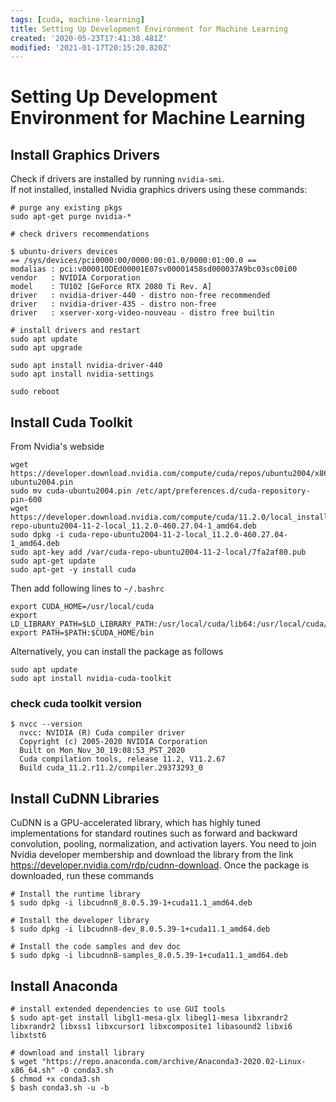 ```yaml
---
tags: [cuda, machine-learning]
title: Setting Up Development Environment for Machine Learning
created: '2020-05-23T17:41:38.481Z'
modified: '2021-01-17T20:15:20.820Z'
---
```


# Setting Up Development Environment for Machine Learning

## Install Graphics Drivers
Check if drivers are installed by running `nvidia-smi`.  
If not installed, installed Nvidia graphics drivers using these commands:  
```
# purge any existing pkgs
sudo apt-get purge nvidia-*
```

```
# check drivers recommendations

$ ubuntu-drivers devices
== /sys/devices/pci0000:00/0000:00:01.0/0000:01:00.0 ==
modalias : pci:v000010DEd00001E07sv00001458sd000037A9bc03sc00i00
vendor   : NVIDIA Corporation
model    : TU102 [GeForce RTX 2080 Ti Rev. A]
driver   : nvidia-driver-440 - distro non-free recommended
driver   : nvidia-driver-435 - distro non-free
driver   : xserver-xorg-video-nouveau - distro free builtin

```

```
# install drivers and restart
sudo apt update
sudo apt upgrade

sudo apt install nvidia-driver-440
sudo apt install nvidia-settings

sudo reboot
```  

## Install Cuda Toolkit

From Nvidia's webside
```
wget https://developer.download.nvidia.com/compute/cuda/repos/ubuntu2004/x86_64/cuda-ubuntu2004.pin
sudo mv cuda-ubuntu2004.pin /etc/apt/preferences.d/cuda-repository-pin-600
wget https://developer.download.nvidia.com/compute/cuda/11.2.0/local_installers/cuda-repo-ubuntu2004-11-2-local_11.2.0-460.27.04-1_amd64.deb
sudo dpkg -i cuda-repo-ubuntu2004-11-2-local_11.2.0-460.27.04-1_amd64.deb
sudo apt-key add /var/cuda-repo-ubuntu2004-11-2-local/7fa2af80.pub
sudo apt-get update
sudo apt-get -y install cuda
```
Then add following lines to `~/.bashrc`  
```
export CUDA_HOME=/usr/local/cuda
export LD_LIBRARY_PATH=$LD_LIBRARY_PATH:/usr/local/cuda/lib64:/usr/local/cuda/extras/CUPTI/lib64
export PATH=$PATH:$CUDA_HOME/bin
```
  
Alternatively, you can install the package as follows
```
sudo apt update
sudo apt install nvidia-cuda-toolkit
```
### check cuda toolkit version
```
$ nvcc --version
  nvcc: NVIDIA (R) Cuda compiler driver
  Copyright (c) 2005-2020 NVIDIA Corporation
  Built on Mon_Nov_30_19:08:53_PST_2020
  Cuda compilation tools, release 11.2, V11.2.67
  Build cuda_11.2.r11.2/compiler.29373293_0
```

## Install CuDNN Libraries

CuDNN is a GPU-accelerated library, which has highly tuned implementations for standard routines such as forward and backward convolution, pooling, normalization, and activation layers.
You need to join Nvidia developer membership and download the library from the link 
https://developer.nvidia.com/rdp/cudnn-download. Once the package is downloaded, run these commands  
```
# Install the runtime library
$ sudo dpkg -i libcudnn8_8.0.5.39-1+cuda11.1_amd64.deb

# Install the developer library
$ sudo dpkg -i libcudnn8-dev_8.0.5.39-1+cuda11.1_amd64.deb

# Install the code samples and dev doc
$ sudo dpkg -i libcudnn8-samples_8.0.5.39-1+cuda11.1_amd64.deb
```
## Install Anaconda  

```
# install extended dependencies to use GUI tools
$ sudo apt-get install libgl1-mesa-glx libegl1-mesa libxrandr2 libxrandr2 libxss1 libxcursor1 libxcomposite1 libasound2 libxi6 libxtst6

# download and install library
$ wget "https://repo.anaconda.com/archive/Anaconda3-2020.02-Linux-x86_64.sh" -O conda3.sh
$ chmod +x conda3.sh
$ bash conda3.sh -u -b
```














